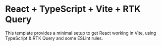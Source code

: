 # React + TypeScript + Vite + RTK Query

This template provides a minimal setup to get React working in Vite, using TypeScript & RTK Query and some ESLint rules.

